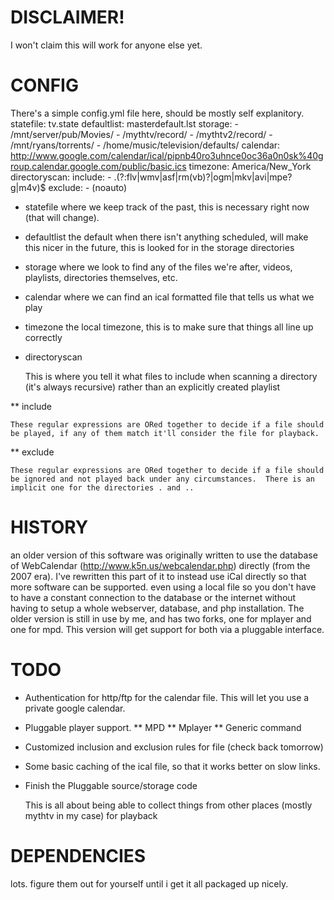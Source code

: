 # DISCLAIMER!
I won't claim this will work for anyone else yet.

# CONFIG
There's a simple config.yml file here, should be mostly self explanitory.
    statefile: tv.state
    defaultlist: masterdefault.lst
    storage:
        - /mnt/server/pub/Movies/
        - /mythtv/record/
        - /mythtv2/record/
        - /mnt/ryans/torrents/
        - /home/music/television/defaults/
    calendar: http://www.google.com/calendar/ical/pipnb40ro3uhnce0oc36a0n0sk%40group.calendar.google.com/public/basic.ics
    timezone: America/New_York
    directoryscan:
        include: 
            - \.(?:flv|wmv|asf|rm(vb)?|ogm|mkv|avi|mpe?g|m4v)$
        exclude: 
            - \(noauto\)

* statefile
    where we keep track of the past, this is necessary right now (that will change).

* defaultlist
    the default when there isn't anything scheduled, will make this nicer in the future, this is looked for in the storage directories

* storage
    where we look to find any of the files we're after, videos, playlists, directories themselves, etc.

* calendar 
    where we can find an ical formatted file that tells us what we play

* timezone 
    the local timezone, this is to make sure that things all line up correctly

* directoryscan
  
    This is where you tell it what files to include when scanning a directory (it's always recursive) rather than an explicitly created playlist

** include

    These regular expressions are ORed together to decide if a file should be played, if any of them match it'll consider the file for playback.

** exclude

    These regular expressions are ORed together to decide if a file should be ignored and not played back under any circumstances.  There is an implicit one for the directories . and ..

# HISTORY
an older version of this software was originally written to use the database of WebCalendar (http://www.k5n.us/webcalendar.php) directly (from the 2007 era).
I've rewritten this part of it to instead use iCal directly so that more software can be supported. even using a local file so you don't have to have a constant connection to the database or the internet without having to setup a whole webserver, database, and php installation.
The older version is still in use by me, and has two forks, one for mplayer and one for mpd.  This version will get support for both via a pluggable interface.

# TODO
* Authentication for http/ftp for the calendar file.  This will let you use a private google calendar.
* Pluggable player support.
** MPD
** Mplayer
** Generic command
* Customized inclusion and exclusion rules for file (check back tomorrow)
* Some basic caching of the ical file, so that it works better on slow links.
* Finish the Pluggable source/storage code

    This is all about being able to collect things from other places (mostly mythtv in my case) for playback

# DEPENDENCIES
lots.  figure them out for yourself until i get it all packaged up nicely.
